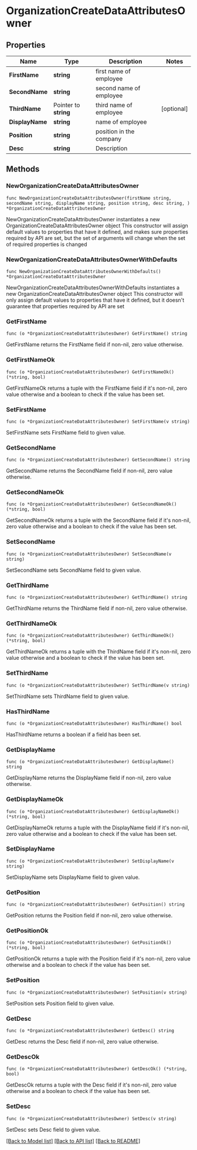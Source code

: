 # OrganizationCreateDataAttributesOwner

## Properties

Name | Type | Description | Notes
------------ | ------------- | ------------- | -------------
**FirstName** | **string** | first name of employee | 
**SecondName** | **string** | second name of employee | 
**ThirdName** | Pointer to **string** | third name of employee | [optional] 
**DisplayName** | **string** | name of employee | 
**Position** | **string** | position in the company | 
**Desc** | **string** | Description | 

## Methods

### NewOrganizationCreateDataAttributesOwner

`func NewOrganizationCreateDataAttributesOwner(firstName string, secondName string, displayName string, position string, desc string, ) *OrganizationCreateDataAttributesOwner`

NewOrganizationCreateDataAttributesOwner instantiates a new OrganizationCreateDataAttributesOwner object
This constructor will assign default values to properties that have it defined,
and makes sure properties required by API are set, but the set of arguments
will change when the set of required properties is changed

### NewOrganizationCreateDataAttributesOwnerWithDefaults

`func NewOrganizationCreateDataAttributesOwnerWithDefaults() *OrganizationCreateDataAttributesOwner`

NewOrganizationCreateDataAttributesOwnerWithDefaults instantiates a new OrganizationCreateDataAttributesOwner object
This constructor will only assign default values to properties that have it defined,
but it doesn't guarantee that properties required by API are set

### GetFirstName

`func (o *OrganizationCreateDataAttributesOwner) GetFirstName() string`

GetFirstName returns the FirstName field if non-nil, zero value otherwise.

### GetFirstNameOk

`func (o *OrganizationCreateDataAttributesOwner) GetFirstNameOk() (*string, bool)`

GetFirstNameOk returns a tuple with the FirstName field if it's non-nil, zero value otherwise
and a boolean to check if the value has been set.

### SetFirstName

`func (o *OrganizationCreateDataAttributesOwner) SetFirstName(v string)`

SetFirstName sets FirstName field to given value.


### GetSecondName

`func (o *OrganizationCreateDataAttributesOwner) GetSecondName() string`

GetSecondName returns the SecondName field if non-nil, zero value otherwise.

### GetSecondNameOk

`func (o *OrganizationCreateDataAttributesOwner) GetSecondNameOk() (*string, bool)`

GetSecondNameOk returns a tuple with the SecondName field if it's non-nil, zero value otherwise
and a boolean to check if the value has been set.

### SetSecondName

`func (o *OrganizationCreateDataAttributesOwner) SetSecondName(v string)`

SetSecondName sets SecondName field to given value.


### GetThirdName

`func (o *OrganizationCreateDataAttributesOwner) GetThirdName() string`

GetThirdName returns the ThirdName field if non-nil, zero value otherwise.

### GetThirdNameOk

`func (o *OrganizationCreateDataAttributesOwner) GetThirdNameOk() (*string, bool)`

GetThirdNameOk returns a tuple with the ThirdName field if it's non-nil, zero value otherwise
and a boolean to check if the value has been set.

### SetThirdName

`func (o *OrganizationCreateDataAttributesOwner) SetThirdName(v string)`

SetThirdName sets ThirdName field to given value.

### HasThirdName

`func (o *OrganizationCreateDataAttributesOwner) HasThirdName() bool`

HasThirdName returns a boolean if a field has been set.

### GetDisplayName

`func (o *OrganizationCreateDataAttributesOwner) GetDisplayName() string`

GetDisplayName returns the DisplayName field if non-nil, zero value otherwise.

### GetDisplayNameOk

`func (o *OrganizationCreateDataAttributesOwner) GetDisplayNameOk() (*string, bool)`

GetDisplayNameOk returns a tuple with the DisplayName field if it's non-nil, zero value otherwise
and a boolean to check if the value has been set.

### SetDisplayName

`func (o *OrganizationCreateDataAttributesOwner) SetDisplayName(v string)`

SetDisplayName sets DisplayName field to given value.


### GetPosition

`func (o *OrganizationCreateDataAttributesOwner) GetPosition() string`

GetPosition returns the Position field if non-nil, zero value otherwise.

### GetPositionOk

`func (o *OrganizationCreateDataAttributesOwner) GetPositionOk() (*string, bool)`

GetPositionOk returns a tuple with the Position field if it's non-nil, zero value otherwise
and a boolean to check if the value has been set.

### SetPosition

`func (o *OrganizationCreateDataAttributesOwner) SetPosition(v string)`

SetPosition sets Position field to given value.


### GetDesc

`func (o *OrganizationCreateDataAttributesOwner) GetDesc() string`

GetDesc returns the Desc field if non-nil, zero value otherwise.

### GetDescOk

`func (o *OrganizationCreateDataAttributesOwner) GetDescOk() (*string, bool)`

GetDescOk returns a tuple with the Desc field if it's non-nil, zero value otherwise
and a boolean to check if the value has been set.

### SetDesc

`func (o *OrganizationCreateDataAttributesOwner) SetDesc(v string)`

SetDesc sets Desc field to given value.



[[Back to Model list]](../README.md#documentation-for-models) [[Back to API list]](../README.md#documentation-for-api-endpoints) [[Back to README]](../README.md)


